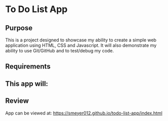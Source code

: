 # To Do List App

## Purpose

This is a project designed to showcase my ability to create a simple web application using HTML, CSS and Javascript. It will also demonstrate my ability to use Git/GitHub and to test/debug my code.

## Requirements

This app will:
- 

## Review

App can be viewed at: https://smeyer012.github.io/todo-list-app/index.html
